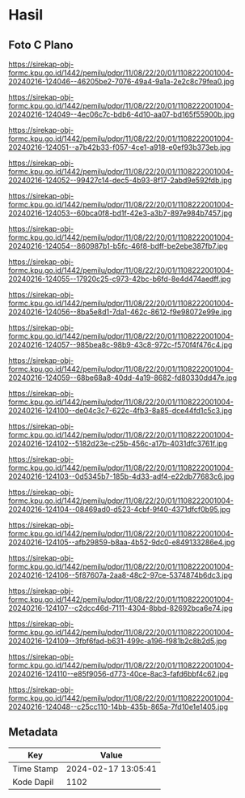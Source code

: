 # Hasil

## Foto C Plano

https://sirekap-obj-formc.kpu.go.id/1442/pemilu/pdpr/11/08/22/20/01/1108222001004-20240216-124046--46205be2-7076-49a4-9a1a-2e2c8c79fea0.jpg

https://sirekap-obj-formc.kpu.go.id/1442/pemilu/pdpr/11/08/22/20/01/1108222001004-20240216-124049--4ec06c7c-bdb6-4d10-aa07-bd165f55900b.jpg

https://sirekap-obj-formc.kpu.go.id/1442/pemilu/pdpr/11/08/22/20/01/1108222001004-20240216-124051--a7b42b33-f057-4ce1-a918-e0ef93b373eb.jpg

https://sirekap-obj-formc.kpu.go.id/1442/pemilu/pdpr/11/08/22/20/01/1108222001004-20240216-124052--99427c14-dec5-4b93-8f17-2abd9e592fdb.jpg

https://sirekap-obj-formc.kpu.go.id/1442/pemilu/pdpr/11/08/22/20/01/1108222001004-20240216-124053--60bca0f8-bd1f-42e3-a3b7-897e984b7457.jpg

https://sirekap-obj-formc.kpu.go.id/1442/pemilu/pdpr/11/08/22/20/01/1108222001004-20240216-124054--860987b1-b5fc-46f8-bdff-be2ebe387fb7.jpg

https://sirekap-obj-formc.kpu.go.id/1442/pemilu/pdpr/11/08/22/20/01/1108222001004-20240216-124055--17920c25-c973-42bc-b6fd-8e4d474aedff.jpg

https://sirekap-obj-formc.kpu.go.id/1442/pemilu/pdpr/11/08/22/20/01/1108222001004-20240216-124056--8ba5e8d1-7da1-462c-8612-f9e98072e99e.jpg

https://sirekap-obj-formc.kpu.go.id/1442/pemilu/pdpr/11/08/22/20/01/1108222001004-20240216-124057--985bea8c-98b9-43c8-972c-f570f4f476c4.jpg

https://sirekap-obj-formc.kpu.go.id/1442/pemilu/pdpr/11/08/22/20/01/1108222001004-20240216-124059--68be68a8-40dd-4a19-8682-fd80330dd47e.jpg

https://sirekap-obj-formc.kpu.go.id/1442/pemilu/pdpr/11/08/22/20/01/1108222001004-20240216-124100--de04c3c7-622c-4fb3-8a85-dce44fd1c5c3.jpg

https://sirekap-obj-formc.kpu.go.id/1442/pemilu/pdpr/11/08/22/20/01/1108222001004-20240216-124102--5182d23e-c25b-456c-a17b-4031dfc3761f.jpg

https://sirekap-obj-formc.kpu.go.id/1442/pemilu/pdpr/11/08/22/20/01/1108222001004-20240216-124103--0d5345b7-185b-4d33-adf4-e22db77683c6.jpg

https://sirekap-obj-formc.kpu.go.id/1442/pemilu/pdpr/11/08/22/20/01/1108222001004-20240216-124104--08469ad0-d523-4cbf-9f40-4371dfcf0b95.jpg

https://sirekap-obj-formc.kpu.go.id/1442/pemilu/pdpr/11/08/22/20/01/1108222001004-20240216-124105--afb29859-b8aa-4b52-9dc0-e849133286e4.jpg

https://sirekap-obj-formc.kpu.go.id/1442/pemilu/pdpr/11/08/22/20/01/1108222001004-20240216-124106--5f87607a-2aa8-48c2-97ce-5374874b6dc3.jpg

https://sirekap-obj-formc.kpu.go.id/1442/pemilu/pdpr/11/08/22/20/01/1108222001004-20240216-124107--c2dcc46d-7111-4304-8bbd-82692bca6e74.jpg

https://sirekap-obj-formc.kpu.go.id/1442/pemilu/pdpr/11/08/22/20/01/1108222001004-20240216-124109--3fbf6fad-b631-499c-a196-f981b2c8b2d5.jpg

https://sirekap-obj-formc.kpu.go.id/1442/pemilu/pdpr/11/08/22/20/01/1108222001004-20240216-124110--e85f9056-d773-40ce-8ac3-fafd6bbf4c62.jpg

https://sirekap-obj-formc.kpu.go.id/1442/pemilu/pdpr/11/08/22/20/01/1108222001004-20240216-124048--c25cc110-14bb-435b-865a-7fd10e1e1405.jpg


## Metadata

| Key        | Value               |
| ---------- | ------------------- |
| Time Stamp | 2024-02-17 13:05:41 |
| Kode Dapil | 1102                |



